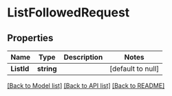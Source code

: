 # ListFollowedRequest

## Properties
Name | Type | Description | Notes
------------ | ------------- | ------------- | -------------
**ListId** | **string** |  | [default to null]

[[Back to Model list]](../README.md#documentation-for-models) [[Back to API list]](../README.md#documentation-for-api-endpoints) [[Back to README]](../README.md)

